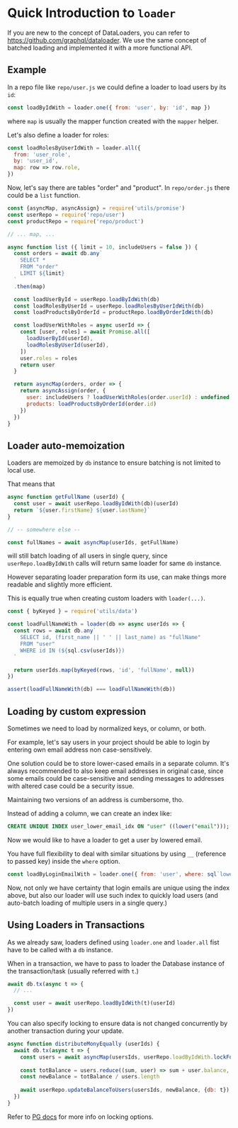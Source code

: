 # Quick Introduction to `loader`

If you are new to the concept of DataLoaders, you can refer to https://github.com/graphql/dataloader.
We use the same concept of batched loading and implemented it with a more functional API.

## Example

In a repo file like `repo/user.js` we could define a loader to load users by its `id`:

```js
const loadByIdWith = loader.one({ from: 'user', by: 'id', map })
```

where `map` is usually the mapper function created with the `mapper` helper.

Let's also define a loader for roles:

```js
const loadRolesByUserIdWith = loader.all({
  from: 'user_role',
  by: 'user_id',
  map: row => row.role,
})
```

Now, let's say there are tables "order" and "product". In `repo/order.js` there could be a `list` function.

```js
const {asyncMap, asyncAssign} = require('utils/promise')
const userRepo = require('repo/user')
const productRepo = require('repo/product')

// ... map, ...

async function list ({ limit = 10, includeUsers = false }) {
  const orders = await db.any`
    SELECT *
    FROM "order"
    LIMIT ${limit}
  `
  .then(map)

  const loadUserById = userRepo.loadByIdWith(db)
  const loadRolesByUserId = userRepo.loadRolesByUserIdWith(db)
  const loadProductsByOrderId = productRepo.loadByOrderIdWith(db)

  const loadUserWithRoles = async userId => {
    const [user, roles] = await Promise.all([
      loadUserById(userId),
      loadRolesByUserId(userId),
    ])
    user.roles = roles
    return user
  }

  return asyncMap(orders, order => {
    return asyncAssign(order, {
      user: includeUsers ? loadUserWithRoles(order.userId) : undefined,
      products: loadProductsByOrderId(order.id)
    })
  })
}
```

## Loader auto-memoization

Loaders are memoized by `db` instance to ensure batching is not limited to local use.

That means that

```js
async function getFullName (userId) {
  const user = await userRepo.loadByIdWith(db)(userId)
  return `${user.firstName} ${user.lastName}`
}

// -- somewhere else --

const fullNames = await asyncMap(userIds, getFullName)
```

will still batch loading of all users in single query, since `userRepo.loadByIdWith` calls will return same loader for same `db` instance.

However separating loader preparation form its use, can make things more readable and slightly more efficient.

This is equally true when creating custom loaders with `loader(...)`.

```js
const { byKeyed } = require('utils/data')

const loadFullNameWith = loader(db => async userIds => {
  const rows = await db.any`
    SELECT id, (first_name || ' ' || last_name) as "fullName"
    FROM "user"
    WHERE id IN (${sql.csv(userIds)})
  `

  return userIds.map(byKeyed(rows, 'id', 'fullName', null))
})

assert(loadFullNameWith(db) === loadFullNameWith(db)) 
```

## Loading by custom expression

Sometimes we need to load by normalized keys, or column, or both.

For example, let's say users in your project should be able to login by entering own email address non case-sensitively.

One solution could be to store lower-cased emails in a separate column. It's always recommended to also keep email addresses in original case, since some emails could be case-sensitive and sending messages to addresses with altered case could be a security issue.

Maintaining two versions of an address is cumbersome, tho.

Instead of adding a column, we can create an index like:

```SQL
CREATE UNIQUE INDEX user_lower_email_idx ON "user" ((lower("email")));
```

Now we would like to have a loader to get a user by lowered email.

You have full flexibility to deal with similar situations by using `__` (reference to passed key) inside the `where` option.

```js
const loadByLoginEmailWith = loader.one({ from: 'user', where: sql`lower(__) = lower("email")`, map })
```

Now, not only we have certainty that login emails are unique using the index above, but also our loader will use such index to quickly load users (and auto-batch loading of multiple users in a single query.)

## Using Loaders in Transactions

As we already saw, loaders defined using `loader.one` and `loader.all` fist have to be called with a `db` instance.

When in a transaction, we have to pass to loader the Database instance of the transaction/task (usually referred with `t`.)

```js
await db.tx(async t => {
  // ...

  const user = await userRepo.loadByIdWith(t)(userId)
})
```

You can also specify locking to ensure data is not changed concurrently by another transaction during your update.

```js
async function distributeMonyEqually (userIds) {
  await db.tx(async t => {
    const users = await asyncMap(usersIds, userRepo.loadByIdWith.lockFor('UPDATE')(t))
  
    const totBalance = users.reduce((sum, user) => sum + user.balance, 0)
    const newBalance = totBalance / users.length
  
    await userRepo.updateBalanceToUsers(usersIds, newBalance, {db: t})
  })
}

```

Refer to [PG docs](https://www.postgresql.org/docs/9.6/sql-select.html#SQL-FOR-UPDATE-SHARE) for more info on locking options.
